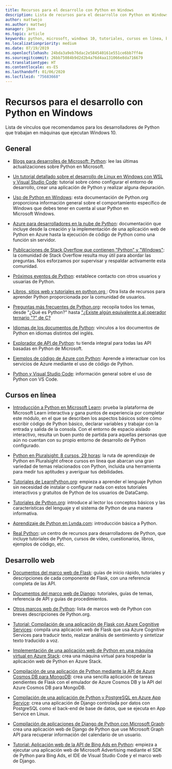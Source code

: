 ```yaml
---
title: Recursos para el desarrollo con Python en Windows
description: Lista de recursos para el desarrollo con Python en Windows.
author: mattwojo
ms.author: mattwoj
manager: jken
ms.topic: article
keywords: python, microsoft, windows 10, tutoriales, cursos en línea, blogs, eventos
ms.localizationpriority: medium
ms.date: 07/19/2019
ms.openlocfilehash: 24bda3a9eb76dac2e584540161e551ce6bb7ff4e
ms.sourcegitcommit: 26bb75084b9d2d2b4a76d4aa131066e8da716679
ms.translationtype: HT
ms.contentlocale: es-ES
ms.lasthandoff: 01/06/2020
ms.locfileid: "75683668"
---
```

# <a name="resources-for-developing-with-python-on-windows"></a>Recursos para el desarrollo con Python en Windows

Lista de vínculos que recomendamos para los desarrolladores de Python que trabajan en máquinas que ejecutan Windows 10.

## <a name="general"></a>General

- [Blogs para desarrolles de Microsoft: Python](https://devblogs.microsoft.com/python/): lee las últimas actualizaciones sobre Python en Microsoft.

- [Un tutorial detallado sobre el desarrollo de Linux en Windows con WSL y Visual Studio Code](https://devblogs.microsoft.com/commandline/an-in-depth-tutorial-on-linux-development-on-windows-with-wsl-and-visual-studio-code/): tutorial sobre cómo configurar el entorno de desarrollo, crear una aplicación de Python y realizar alguna depuración.

- [Uso de Python en Windows](https://docs.python.org/3/using/windows.html): esta documentación de Python.org proporciona información general sobre el comportamiento específico de Windows que debes tener en cuenta al usar Python en Microsoft Windows.

- [Azure para desarrolladores en la nube de Python](https://docs.microsoft.com/azure/python/): documentación que incluye desde la creación y la implementación de una aplicación web de Python en Azure hasta la ejecución de código de Python como una función sin servidor.

- [Publicaciones de Stack Overflow que contienen "Python" y "Windows"](https://stackoverflow.com/questions/4750806/how-do-i-install-pip-on-windows/12476379): la comunidad de Stack Overflow resulta muy útil para abordar las preguntas. Nos esforzamos por supervisar y respaldar activamente esta comunidad.

- [Próximos eventos de Python](https://www.python.org/events/python-events): establece contacto con otros usuarios y usuarias de Python.

- [Libros, sitios web y tutoriales en python.org ](https://wiki.python.org/moin/BeginnersGuide/Programmers): Otra lista de recursos para aprender Python proporcionada por la comunidad de usuarios.

- [Preguntas más frecuentes de Python.org](https://docs.python.org/3/faq/): recopila todos los temas, desde "¿Qué es Python?" hasta ["¿Existe algún equivalente a al operador ternario "?" de C?](https://docs.python.org/3/faq/programming.html#is-there-an-equivalent-of-c-s-ternary-operator)

- [Idiomas de los documentos de Python](https://wiki.python.org/moin/Languages): vínculos a los documentos de Python en idiomas distintos del inglés.

- [Explorador de API de Python](https://docs.microsoft.com/python/api/?view=azure-python): tu tienda integral para todas las API basadas en Python de Microsoft.

- [Ejemplos de código de Azure con Python](https://azure.microsoft.com/resources/samples/?platform=python&sort=0): Aprende a interactuar con los servicios de Azure mediante el uso de código de Python.

- [Python y Visual Studio Code](https://code.visualstudio.com/docs/languages/python): información general sobre el uso de Python con VS Code.

## <a name="online-courses"></a>Cursos en línea

- [Introducción a Python en Microsoft Learn](https://docs.microsoft.com/learn/modules/intro-to-python/): prueba la plataforma de Microsoft Learn interactiva y gana puntos de experiencia por completar este módulo, en el que se describen los aspectos básicos sobre cómo escribir código de Python básico, declarar variables y trabajar con la entrada y salida de la consola. Con el entorno de espacio aislado interactivo, resulta un buen punto de partida para aquellas personas que aún no cuentan con su propio entorno de desarrollo de Python configurado.

- [Python en Pluralsight: 8 cursos, 29 horas](https://app.pluralsight.com/paths/skills/python): la ruta de aprendizaje de Python en Pluralsight ofrece cursos en línea que abarcan una gran variedad de temas relacionados con Python, incluida una herramienta para medir tus aptitudes y averiguar tus debilidades.

- [Tutoriales de LearnPython.org](https://www.learnpython.org/): empieza a aprender el lenguaje Python sin necesidad de instalar o configurar nada con estos tutoriales interactivos y gratuitos de Python de los usuarios de DataCamp.

- [Tutoriales de Python.org](https://docs.python.org/3/tutorial/index.html): introduce al lector los conceptos básicos y las características del lenguaje y el sistema de Python de una manera informativa.

- [Aprendizaje de Python en Lynda.com](https://www.lynda.com/Python-tutorials/Learning-Python/661773-2.html): introducción básica a Python.

- [Real Python](https://realpython.com/): un centro de recursos para desarrolladores de Python, que incluye tutoriales de Python, cursos de vídeo, cuestionarios, libros, ejemplos de código, etc.

## <a name="web-development"></a>Desarrollo web

- [Documentos del marco web de Flask](https://flask.palletsprojects.com/en/1.1.x/): guías de inicio rápido, tutoriales y descripciones de cada componente de Flask, con una referencia completa de las API.

- [Documentos del marco web de Django](https://docs.djangoproject.com/en/2.2/): tutoriales, guías de temas, referencia de API y guías de procedimientos.

- [Otros marcos web de Python](https://wiki.python.org/moin/WebFrameworks): lista de marcos web de Python con breves descripciones de Python.org.

- [Tutorial: Compilación de una aplicación de Flask con Azure Cognitive Services](https://docs.microsoft.com/azure/cognitive-services/translator/tutorial-build-flask-app-translation-synthesis): compila una aplicación web de Flask que usa Azure Cognitive Services para traducir texto, realizar análisis de sentimiento y sintetizar texto traducido a voz.

- [Implementación de una aplicación web de Python en una máquina virtual en Azure Stack](https://docs.microsoft.com/azure-stack/user/azure-stack-dev-start-howto-vm-python): crea una máquina virtual para hospedar la aplicación web de Python en Azure Stack.

- [Compilación de una aplicación de Python mediante la API de Azure Cosmos DB para MongoDB](https://docs.microsoft.com/azure/cosmos-db/create-mongodb-flask): crea una sencilla aplicación de tareas pendientes de Flask con el emulador de Azure Cosmos DB y la API del Azure Cosmos DB para MongoDB.

- [Compilación de una aplicación de Python y PostgreSQL en Azure App Service](https://docs.microsoft.com/azure/app-service/containers/tutorial-python-postgresql-app): crea una aplicación de Django controlada por datos con PostgreSQL como el back-end de base de datos, que se ejecuta en App Service en Linux.

- [Compilación de aplicaciones de Django de Python con Microsoft Graph](https://docs.microsoft.com/graph/tutorials/python): crea una aplicación web de Django de Python que use Microsoft Graph API para recuperar información del calendario de un usuario.

- [Tutorial: Aplicación web de la API de Bing Ads en Python](https://docs.microsoft.com/advertising/guides/walkthrough-web-application-python?view=bingads-13): empieza a ejecutar una aplicación web de Microsoft Advertising mediante el SDK de Python para Bing Ads, el IDE de Visual Studio Code y el marco web de Django.
